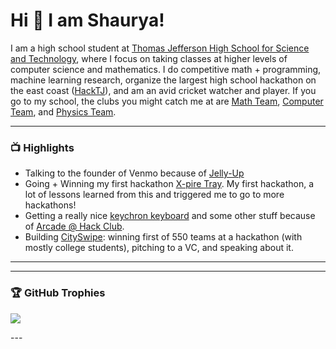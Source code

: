 
# Hi 👋 I am Shaurya! 
I am a high school student at [Thomas Jefferson High School for Science and Technology](https://tjhsst.fcps.edu/), where I focus on taking classes at higher levels of computer science and mathematics. I do competitive math + programming, machine learning research, organize the largest high school hackathon on the east coast ([HackTJ](https://hacktj.org)), and am an avid cricket watcher and player. If you go to my school, the clubs you might catch me at are [Math Team](https://tjvmt.com), [Computer Team](https://activities.tjhsst.edu/ict/), and [Physics Team](https://activities.tjhsst.edu/physics/).

---

### 📺 Highlights
- Talking to the founder of Venmo because of [Jelly-Up](https://github.com/Team-S-I-R/jelly-up)
- Going + Winning my first hackathon [X-pire Tray](https://www.youtube.com/watch?v=vFZMirE9xl8). My first hackathon, a lot of lessons learned from this and triggered me to go to more hackathons!
- Getting a really nice [keychron keyboard](https://www.amazon.com/dp/B09MNBP7YP?smid=A19P1OE43Y3F5A&th=1) and some other stuff because of [Arcade @ Hack Club](https://hackclub.com/arcade/).
- Building [CitySwipe](https://cityswipe.app): winning first of 550 teams at a hackathon (with mostly college students), pitching to a VC, and speaking about it.

---

---

### 🏆 GitHub Trophies
![](https://github-profile-trophy.vercel.app/?username=ssbdragonfly&theme=tokyonight&no-frame=true&no-bg=false&margin-w=4)
</details>
---
